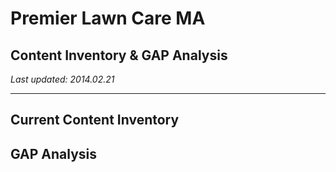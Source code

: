 
# Premier Lawn Care MA 
## Content Inventory & GAP Analysis

*Last updated: 2014.02.21*

---

## Current Content Inventory





## GAP Analysis